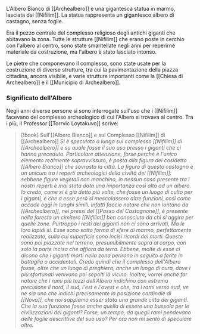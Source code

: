 L'Albero Bianco di [[Archealbero]] è una gigantesca statua in marmo, lasciata dai [[Nifilim]]. La statua rappresenta un gigantesco albero di castagno, senza foglie. 

Era il pezzo centrale del complesso religioso degli antichi giganti che abitavano la zona. Tutte le strutture [[Nifilim]] che erano poste in cerchio con l'albero al centro, sono state smantellate negli anni per reperirne materiale da costruzione, ma l'albero è stato lasciato intonso. 

Le pietre che componevano il complesso, sono state usate per la costruzione di diverse strutture, tra cui la pavimentazione della piazza cittadina, ancora visibile, e varie strutture importanti come la [[Chiesa di Archealbero]] e il [[Municipio di Archealbero]]. 

### Significato dell'Albero

Negli anni diverse persone si sono interrogate sull'uso che i [[Nifilim]] facevano del complesso archeologico di cui l'Albero si trovava al centro. Tra i più, il Professor [[Torrvic Loytakuvo]] scrive:

> [!book] Sull'[[Albero Bianco]] e sul Complesso [[Nifilim]] di [[Archealbero]]
> *Si è speculato a lungo sul complesso [[Nifilim]] di [[Archealbero]] e su quale fosse il suo uso presso i giganti che ci hanno preceduto. Particolare attenzione, forse perché è l'unico elemento realmente sopravvissuto, è posta alla figura del cosidetto [[Albero Bianco]] che sovrasta la città. 
> La figura di questo castagno è un unicum tra i reperti archeologici della civiltà dei [[Nifilim]]: sebbene figure vegetali non manchino, in nessun caso presente tra i nostri reperti è mai stata data una importanza così alta ad un albero. 
> Io credo, come si è già detto più volte, che fosse un luogo di culto per i giganti, e che a esso però si mescolassero altre funzioni, così come accade oggi in luoghi simili. 
> Infatti faccio notare che non lontano da [[Archealbero]], nei pressi del [[Passo del Castagnone]], è presente nella foresta un cimitero [[Nifilim]] ben conosciuto da chi si aggira per quelle zone.
> Purtroppo i resti dei giganti non ci sono arrivati, Ma le loro lapidi sì. Esse sono sotto forma di sfere di marmo, perfettamente realizzate, sulla cui superficie sono incisi ricordi dei morti. Queste sono poi piazzate nel terreno, presumibilmente sopra al corpo, con solo la parte incisa che affiora da terra.
> Ebbene, molte di esse ci dicono che i giganti morti nella zona perirono in seguito a ferite in battaglia o accidentali.
> Credo quindi che il complesso dell'Albero fosse, oltre che un luogo di preghiera, anche un luogo di cura, dove i più sfortunati venivano poi sepolti là vicino. 
> Inoltre, vorrei anche far notare che i rami più tozzi dell'Albero indichino con estrema precisione il nord, il sud, l'est e l'ovest e che, tra i rami verso sud, ve ne sia uno che indichi precisamente la posizione cardinale di [[Nova]], che noi sappiamo esser stata una grande città dei giganti. Che la sua funzione fosse anche quella di essere una bussola per le civilizzazioni dei giganti? Forse, un tempo, da quegli rami pendevano delle foglie descrittive del suo uso? Per ora non mi sento di speculare oltre.*